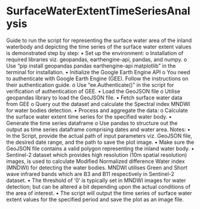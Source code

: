 # SurfaceWaterExtentTimeSeriesAnalysis

Guide to run the script for representing the surface water area of the inland waterbody and depicting the time series of the surface water extent values is demonstrated step by step:
•	Set up the environment:
o	Installation of required libraries viz.  geopandas, earthengine-api, pandas, and numpy.
o	Use “pip install geopandas pandas earthengine-api matplotlib” in the terminal for installation.
•	Initialize the Google Earth Engine API
o	You need to authenticate with Google Earth Engine (GEE). Follow the instructions on their authentication guide.
o	Use “ee.Authenticate()” in the script  for verification of authentication of GEE.
•	Load the GeoJSON file
o	Utilise geopandas library to load the GeoJSON file.
•	Fetch surface water data from GEE
o	Query out the dataset and calculate the Spectral index MNDWI for water bodies detection. 
•	Process and aggregate the data:
o	Calculate the surface water extent time series for the specified water body.
•	Generate the time series dataframe
o	Use pandas to structure out the output as time series dataframe comprising dates and water area. 
Notes: 
•	In the Script, provide the actual path of input parameters viz. GeoJSON file, the desired date range, and the path to save the plot image.
•	Make sure the GeoJSON file contains a valid polygon representing the inland water body.
•	Sentinel-2 dataset which provides high resolution (10m spatial resolution) images, is used to calculate Modified Normalized difference Water index (MNDWI) for detecting the water bodies. MNDWI utilises Green and Short wave infrared bands which are B3 and B11 respectively in Sentinel-2 dataset. 
•	The threshold of ‘0’ is typically set in MNDWI images for water detection; but can be altered a bit depending upon the actual conditions of the area of interest.
•	The script will output the time series of surface water extent values for the specified period and save the plot as an image file.
